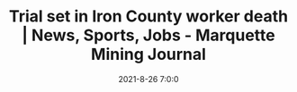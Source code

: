 ---
"title": "Trial set in Iron County worker death | News, Sports, Jobs - Marquette Mining Journal"
"date": "2021-8-26 7:0:0"
"feed_name": "GOOGLENEWSMINING"
"feed_website": "https://news.google.com/search?q=mining%2Bincident&hl=en-US&gl=US&ceid=US:en"
"feed_rss": "https://news.google.com/rss/search?q=mining%2Bincident&hl=en-US&gl=US&ceid=US:en"
"link": "https://www.miningjournal.net/news/2021/08/trial-set-in-iron%E2%80%88county-worker-death/"
"file": "_posts/2021-1-1-68daec4d008496796a744eff3f94dbdeade93376.md"
"accident": "0"
"drilling": "0"
---